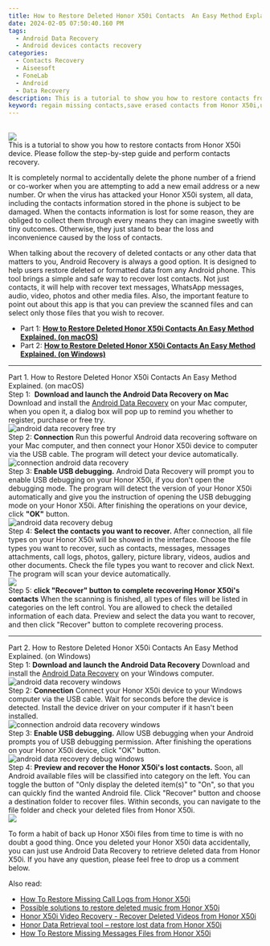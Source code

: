 ```yaml
---
title: How to Restore Deleted Honor X50i Contacts  An Easy Method Explained.
date: 2024-02-05 07:50:40.160 PM
tags: 
  - Android Data Recovery
  - Android devices contacts recovery
categories: 
  - Contacts Recovery
  - Aiseesoft
  - FoneLab
  - Android
  - Data Recovery
description: This is a tutorial to show you how to restore contacts from Honor X50i device. Please follow the step-by-step guide and perform contacts recovery.
keyword: regain missing contacts,save erased contacts from Honor X50i,unerase contacts,undelete contacts from Honor X50i,retrieve wiped phone number Honor X50i,restore deleted phone number on Honor X50i,does the Honor X50i have a backup for deleted contacts,Honor X50i retrieve deleted contacts,how to recover contacts Honor X50i,how to retrieve contacts from Honor X50i,Honor X50i contacts disappeared,how to restore your files from Honor X50i
---
```

<br>
<img src="https://img0mobiles.techidaily.com/images/best-assets/devices/honor/honor-x50i/2.jpg" class="atpl-imgstyle"  /><br>
<div class="atpl-content atpl-for-fonelab-android recover-contacts">
<div class="atpl-post-description-part-1">
This is a tutorial to show you how to restore contacts from Honor X50i device. Please follow the step-by-step guide and perform contacts recovery.
</div>
<div class="atpl-post-description-part-2">
<div class="tpl-content-sub-paragraph-normal">
  <p>
    It is completely normal to accidentally delete the phone number of a friend or co-worker when you are attempting to add a new email address or a new number. Or when the virus has attacked your Honor X50i system, all data, including the contacts information stored in the phone is subject to be damaged. When the contacts information is lost for some reason, they are obliged to collect them through every means they can imagine sweetly with tiny outcomes. Otherwise, they just stand to bear the loss and inconvenience caused by the loss of contacts.
  </p>
</div>
</div>
<div class="atpl-post-description-part-3">
<div class="tpl-content-sub-paragraph-content">
  <p>
    When talking about the recovery of deleted contacts or any other data that matters to you, Android Recovery is always a good option. It is designed to help users restore deleted or formatted data from any Android phone. This tool brings a simple and safe way to recover lost contacts. Not just contacts, it will help with recover text messages, WhatsApp messages, audio, video, photos and other media files. Also, the important feature to point out about this app is that you can preview the scanned files and can select only those files that you wish to recover.
  </p>
</div>
</div>
<ul>
  <li>Part 1: <strong><a href="#p1"> How to Restore Deleted Honor X50i Contacts  An Easy Method Explained.  (on macOS)</a></strong></li>
  <li>Part 2: <strong><a href="#p2"> How to Restore Deleted Honor X50i Contacts  An Easy Method Explained.  (on Windows)</a></strong></li>
</ul>
<!-- Part 1 -->
<a id="p1" name="p1" ></a><hr>
<div>
  <span class="atpl-step-part-style">Part 1. How to Restore Deleted Honor X50i Contacts  An Easy Method Explained. (on macOS)</span>
</div>  
<span class="atpl-stepstyle-a"><span>Step 1: </span></span> <strong>Download and launch the Android Data Recovery on Mac</strong>
Download and install the <a href="https://tools.techidaily.com/aiseesoft-android-data-recovery/" target="_blank" rel="noopener">Android Data Recovery</a> on your Mac computer, when you open it, a dialog box will pop up to remind you whether to register, purchase or free try.
<br>
<img src="https://tools.techidaily.com/images/apps/aiseesoft/android-data-recovery/mac-free-try.png" class="atpl-imgstyle" alt="android data recovery free try" /><br>
<span class="atpl-stepstyle-a"><span>Step 2: </span></span> <strong>Connection</strong>
Run this powerful Android data recovering software on your Mac computer, and then connect your Honor X50i device to computer via the USB cable. The program will detect your device automatically.
<br>
<img src="https://tools.techidaily.com/images/apps/aiseesoft/android-data-recovery/mac-connection-interface.jpg" class="atpl-imgstyle" alt="connection android data recovery" /><br>
<span class="atpl-stepstyle-a"><span>Step 3: </span></span> <strong>Enable USB debugging.</strong>
Android Data Recovery will prompt you to enable USB debugging on your Honor X50i, if you don't open the debugging mode. The program will detect the version of your Honor X50i automatically and give you the instruction of opening the USB debugging mode on your Honor X50i. After finishing the operations on your device, click <strong>"OK"</strong> button.
<br>
<img src="https://tools.techidaily.com/images/apps/aiseesoft/android-data-recovery/mac-android-usb-debug.jpg"  class="atpl-imgstyle" alt="android data recovery debug" /><br>
<span class="atpl-stepstyle-a"><span>Step 4: </span></span> <strong>Select the contacts you want to recover.</strong>
After connection, all file types on your Honor X50i will be showed in the interface. Choose the file types you want to recover, such as contacts, messages, messages attachments, call logs, photos, gallery, picture library, videos, audios and other documents. Check the file types you want to recover and click Next. The program will scan your device automatically.
<br>
<img src="https://tools.techidaily.com/images/apps/aiseesoft/android-data-recovery/mac-choose-type-contacts.jpg" class="atpl-imgstyle"  /><br>
<span class="atpl-stepstyle-a"><span>Step 5: </span></span> <strong>click "Recover" button to  complete recovering Honor X50i's contacts</strong>
When the scanning is finished, all types of files will be listed in categories on the left control. You are allowed to check the detailed information of each data. Preview and select the data you want to recover, and then click "Recover" button to complete recovering process.
<a id="p2" name="p2"></a><hr>
<!-- Part 2 -->
<div>
  <span class="atpl-step-part-style">Part 2. How to Restore Deleted Honor X50i Contacts  An Easy Method Explained. (on Windows)</span>
</div>
<span class="atpl-stepstyle-a"><span>Step 1: </span></span> <strong>Download and launch the Android Data Recovery</strong>
Download and install the <a href="https://tools.techidaily.com/aiseesoft-android-data-recovery/" target="_blank" rel="noopener">Android Data Recovery</a> on your Windows computer.
<br>
<img src="https://tools.techidaily.com/images/apps/aiseesoft/android-data-recovery/win-start-interface.png"  class="atpl-imgstyle" alt="android data recovery windows" /><br>
<span class="atpl-stepstyle-a"><span>Step 2: </span></span> <strong>Connection</strong>
Connect your Honor X50i device to your Windows computer via the USB cable. Wait for seconds before the device is detected. Install the device driver on your computer if it hasn't been installed.
<br>
<img src="https://tools.techidaily.com/images/apps/aiseesoft/android-data-recovery/win-connection-interface.png" class="atpl-imgstyle" alt="connection android data recovery windows" /><br>
<span class="atpl-stepstyle-a"><span>Step 3: </span></span> <strong>Enable USB debugging.</strong>
Allow USB debugging when your Android prompts you of USB debugging permission. After finishing the operations on your Honor X50i device, click "OK" button.
<br>
<img src="https://tools.techidaily.com/images/apps/aiseesoft/android-data-recovery/win-android-usb-debug.png" class="atpl-imgstyle" alt="android data recovery debug windows" /><br>
<span class="atpl-stepstyle-a"><span>Step 4: </span></span> <strong>Preview and recover the Honor X50i's lost contacts.</strong>
Soon, all Android available files will be classified into category on the left. You can toggle the button of "Only display the deleted item(s)" to "On", so that you can quickly find the wanted Android file. Click "Recover" button and choose a destination folder to recover files. Within seconds, you can navigate to the file folder and check your deleted files from Honor X50i.
<br>
<img src="https://tools.techidaily.com/images/apps/aiseesoft/android-data-recovery/win-recover-contacts.jpg" class="atpl-imgstyle"  /><br>
<div class="atpl-post-description-part-4">
<div class="tpl-content-sub-paragraph-normal">
  <p>
    To form a habit of back up Honor X50i files from time to time is with no doubt a good thing. Once you deleted your Honor X50i data accidentally, you can just use Android Data Recovery to retrieve deleted data from Honor X50i. If you have any question, please feel free to drop us a comment below.
  </p>
</div>
</div>
<ins class="adsbygoogle"
     style="display:block"
     data-ad-client="ca-pub-7571918770474297"
     data-ad-slot="8358498916"
     data-ad-format="auto"
     data-full-width-responsive="true"></ins>
<span class="atpl-alsoreadstyle">Also read:</span>
<div><ul>
<li><a href="/how-to-restore-missing-call-logs-from-honor-x50i-by-fonelab-android-recover-call-logs/" target="_blank" rel="noopener"><u>How To  Restore Missing Call Logs from Honor X50i</u></a></li>
<li><a href="/possible-solutions-to-restore-deleted-music-from-honor-x50i-by-fonelab-android-recover-music/" target="_blank" rel="noopener"><u>Possible solutions to restore deleted music from Honor X50i</u></a></li>
<li><a href="/honor-x50i-video-recovery-recover-deleted-videos-from-honor-x50i-by-fonelab-android-recover-video/" target="_blank" rel="noopener"><u>Honor X50i Video Recovery - Recover Deleted Videos from Honor X50i</u></a></li>
<li><a href="/honor-data-retrieval-tool-restore-lost-data-from-honor-x50i-by-fonelab-android-recover-data/" target="_blank" rel="noopener"><u>Honor Data Retrieval tool – restore lost data from Honor X50i</u></a></li>
<li><a href="/how-to-restore-missing-messages-files-from-honor-x50i-by-fonelab-android-recover-messages/" target="_blank" rel="noopener"><u>How To  Restore Missing Messages Files from Honor X50i</u></a></li>
</ul></div>
</div>
